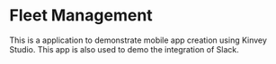 # Fleet Management
This is a application to demonstrate mobile app creation using Kinvey Studio. This app is also used to demo the integration of Slack.
